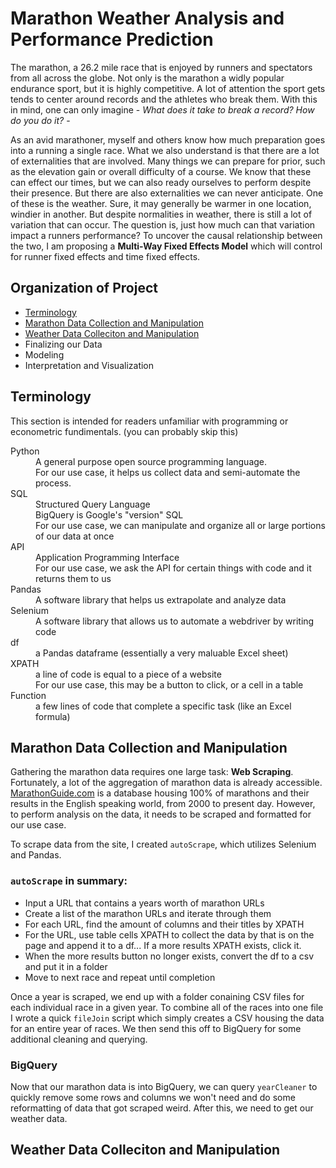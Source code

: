 # Marathon Weather Analysis and Performance Prediction

The marathon, a 26.2 mile race that is enjoyed by runners and spectators from all across the globe. Not only is the marathon a widly popular endurance sport, but it is highly competitive. A lot of attention the sport gets tends to center around records and the athletes who break them. With this in mind, one can only imagine - *What does it take to break a record? How do you do it?* - 

As an avid marathoner, myself and others know how much preparation goes into a running a single race. What we also understand is that there are a lot of externalities that are involved. Many things we can prepare for prior, such as the elevation gain or overall difficulty of a course. We know that these can effect our times, but we can also ready ourselves to perform despite their presence. But there are also externalities we can never anticipate. One of these is the weather. Sure, it may generally be warmer in one location, windier in another. But despite normalities in weather, there is still a lot of variation that can occur. The question is, just how much can that variation impact a runners performance? To uncover the causal relationship between the two, I am proposing a **Multi-Way Fixed Effects Model** which will control for runner fixed effects and time fixed effects.

## Organization of Project
- [Terminology](https://github.com/jbblancojr/Marathon-Weather-Analysis-and-Performance-Prediction/edit/main/README.md#terminology)
- [Marathon Data Collection and Manipulation](https://github.com/jbblancojr/Marathon-Weather-Analysis-and-Performance-Prediction/edit/main/README.md#marathon-data-collection-and-manipulation)
- [Weather Data Colleciton and Manipulation](https://github.com/jbblancojr/Marathon-Weather-Analysis-and-Performance-Prediction/edit/main/README.md#weather-data-colleciton-and-manipulation)
- Finalizing our Data
- Modeling
- Interpretation and Visualization

## Terminology
This section is intended for readers unfamiliar with programming or econometric fundimentals. (you can probably skip this)
<dl>
  <dt>Python</dt>
  <dd>A general purpose open source programming language.</dd>
  <dd>For our use case, it helps us collect data and semi-automate the process.</dd>
  <dt>SQL</dt>
  <dd>Structured Query Language</dd>
  <dd>BigQuery is Google's "version" SQL</dd> 
  <dd>For our use case, we can manipulate and organize all or large portions of our data at once</dd> 
  <dt>API</dt>
  <dd>Application Programming Interface</dd>
  <dd>For our use case, we ask the API for certain things with code and it returns them to us</dd>
  <dt>Pandas</dt>
  <dd>A software library that helps us extrapolate and analyze data</dd>
  <dt>Selenium</dt>
  <dd>A software library that allows us to automate a webdriver by writing code</dd>
  <dt>df</dt>
  <dd>a Pandas dataframe (essentially a very maluable Excel sheet)</dd>
  <dt>XPATH</dt>
  <dd>a line of code is equal to a piece of a website</dd>
  <dd>For our use case, this may be a button to click, or a cell in a table</dd>
  <dt>Function</dt>
  <dd>a few lines of code that complete a specific task (like an Excel formula)</dd>
</dl>

## Marathon Data Collection and Manipulation
Gathering the marathon data requires one large task: **Web Scraping**. Fortunately, a lot of the aggregation of marathon data is already accessible. [MarathonGuide.com](http://www.marathonguide.com/index.cfm) is a database housing 100% of marathons and their results in the English speaking world, from 2000 to present day. However, to perform analysis on the data, it needs to be scraped and formatted for our use case. 

To scrape data from the site, I created `autoScrape`, which utilizes Selenium and Pandas.

### `autoScrape` in summary:
- Input a URL that contains a years worth of marathon URLs
- Create a list of the marathon URLs and iterate through them
- For each URL, find the amount of columns and their titles by XPATH
- For the URL, use table cells XPATH to collect the data by that is on the page and append it to a df...  If a more results XPATH exists, click it. 
- When the more results button no longer exists, convert the df to a csv and put it in a folder
- Move to next race and repeat until completion

Once a year is scraped, we end up with a folder conaining CSV files for each individual race in a given year. To combine all of the races into one file I wrote a quick `fileJoin` script which simply creates a CSV housing the data for an entire year of races. We then send this off to BigQuery for some additional cleaning and querying.

### BigQuery
Now that our marathon data is into BigQuery, we can query `yearCleaner` to quickly remove some rows and columns we won't need and do some reformatting of data that got scraped weird. After this, we need to get our weather data.

## Weather Data Colleciton and Manipulation





